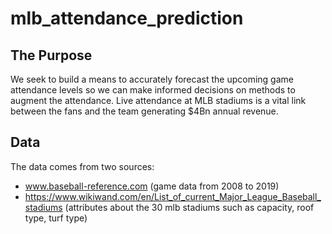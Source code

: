 # mlb_attendance_prediction


## The Purpose
We seek to build a means to accurately forecast the upcoming game attendance levels so we can make informed decisions on methods to augment the attendance. Live attendance at MLB stadiums is a vital link between the fans and the team generating $4Bn annual revenue.


## Data
The data comes from two sources:
* www.baseball-reference.com (game data from 2008 to 2019)
* https://www.wikiwand.com/en/List_of_current_Major_League_Baseball_stadiums (attributes about the 30 mlb stadiums such as capacity, roof type, turf type)


